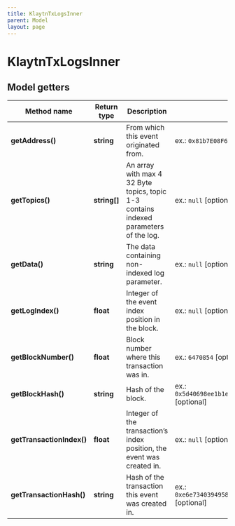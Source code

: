 ```yaml
---
title: KlaytnTxLogsInner
parent: Model
layout: page
---
```


# KlaytnTxLogsInner

## Model getters

Method name | Return type | Description | Notes
------------ | ------------- | ------------- | -------------
**getAddress()** | **string** | From which this event originated from. | ex.: `0x81b7E08F65Bdf5648606c89998A9CC8164397647` [optional]
**getTopics()** | **string[]** | An array with max 4 32 Byte topics, topic 1-3 contains indexed parameters of the log. | ex.: `null` [optional]
**getData()** | **string** | The data containing non-indexed log parameter. | ex.: `null` [optional]
**getLogIndex()** | **float** | Integer of the event index position in the block. | ex.: `null` [optional]
**getBlockNumber()** | **float** | Block number where this transaction was in. | ex.: `6470854` [optional]
**getBlockHash()** | **string** | Hash of the block. | ex.: `0x5d40698ee1b1ec589035f2a39c6162287e9056868cc79d66cfb248ba9f66c3fc` [optional]
**getTransactionIndex()** | **float** | Integer of the transaction’s index position, the event was created in. | ex.: `null` [optional]
**getTransactionHash()** | **string** | Hash of the transaction this event was created in. | ex.: `0xe6e7340394958674cdf8606936d292f565e4ecc476aaa8b258ec8a141f7c75d7` [optional]

